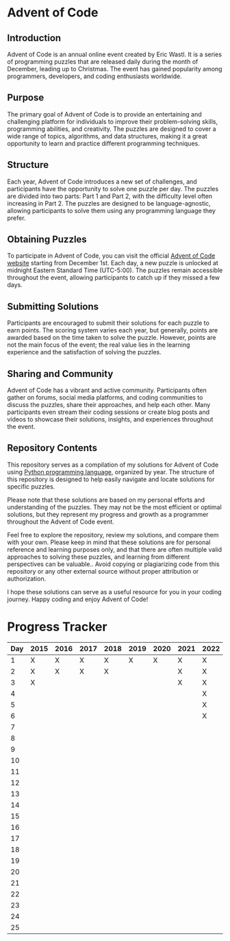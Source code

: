 # Advent of Code

## Introduction

Advent of Code is an annual online event created by Eric Wastl. It is a series of programming puzzles that are released daily during the month of December, leading up to Christmas. The event has gained popularity among programmers, developers, and coding enthusiasts worldwide.

## Purpose

The primary goal of Advent of Code is to provide an entertaining and challenging platform for individuals to improve their problem-solving skills, programming abilities, and creativity. The puzzles are designed to cover a wide range of topics, algorithms, and data structures, making it a great opportunity to learn and practice different programming techniques.

## Structure

Each year, Advent of Code introduces a new set of challenges, and participants have the opportunity to solve one puzzle per day. The puzzles are divided into two parts: Part 1 and Part 2, with the difficulty level often increasing in Part 2. The puzzles are designed to be language-agnostic, allowing participants to solve them using any programming language they prefer.

## Obtaining Puzzles

To participate in Advent of Code, you can visit the official [Advent of Code website](adventofcode.com) starting from December 1st. Each day, a new puzzle is unlocked at midnight Eastern Standard Time (UTC-5:00). The puzzles remain accessible throughout the event, allowing participants to catch up if they missed a few days.

## Submitting Solutions

Participants are encouraged to submit their solutions for each puzzle to earn points. The scoring system varies each year, but generally, points are awarded based on the time taken to solve the puzzle. However, points are not the main focus of the event; the real value lies in the learning experience and the satisfaction of solving the puzzles.

## Sharing and Community

Advent of Code has a vibrant and active community. Participants often gather on forums, social media platforms, and coding communities to discuss the puzzles, share their approaches, and help each other. Many participants even stream their coding sessions or create blog posts and videos to showcase their solutions, insights, and experiences throughout the event.

## Repository Contents

This repository serves as a compilation of my solutions for Advent of Code using [Python programming language](https://www.python.org/), organized by year. The structure of this repository is designed to help easily navigate and locate solutions for specific puzzles. 

Please note that these solutions are based on my personal efforts and understanding of the puzzles. They may not be the most efficient or optimal solutions, but they represent my progress and growth as a programmer throughout the Advent of Code event.

Feel free to explore the repository, review my solutions, and compare them with your own. Please keep in mind that these solutions are for personal reference and learning purposes only, and that there are often multiple valid approaches to solving these puzzles, and learning from different perspectives can be valuable.. Avoid copying or plagiarizing code from this repository or any other external source without proper attribution or authorization.

I hope these solutions can serve as a useful resource for you in your coding journey. Happy coding and enjoy Advent of Code!

# Progress Tracker

Day | 2015 | 2016 | 2017 | 2018 | 2019 | 2020 | 2021 | 2022
--- | ---- | ---- | ---- | ----| ---- | ---- | ---- | ----
1 | X | X | X | X | X | X | X | X
2 | X | X | X | X |  |  | X | X
3 | X |  |  | |  |  | X | X
4 |  |  |  | |  |  | | X
5 |  |  |  | |  |  | | X
6 |  |  |  | |  |  | | X
7 |  |  |  | |  |  | |
8 |  |  |  | |  |  | |
9 |  |  |  | |  |  | |
10 |  |  |  | |  |  | |
11 |  |  |  | |  |  | |
12 |  |  |  | |  |  | |
13 |  |  |  | |  |  | |
14 |  |  |  | |  |  | |
15 |  |  |  | |  |  | |
16 |  |  |  | |  |  | |
17 |  |  |  | |  |  | |
18 |  |  |  | |  |  | |
19 |  |  |  | |  |  | |
20 |  |  |  | |  |  | |
21 |  |  |  | |  |  | |
22 |  |  |  | |  |  | |
23 |  |  |  | |  |  | |
24 |  |  |  | |  |  | |
25 |  |  |  | |  |  | |
